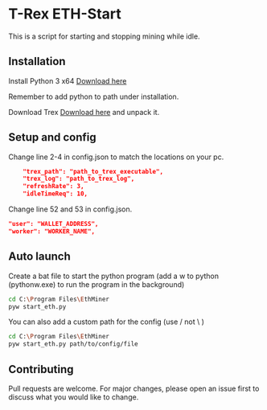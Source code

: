 # T-Rex ETH-Start

This is a script for starting and stopping mining while idle.

## Installation

Install Python 3 x64 [Download here](https://www.python.org/downloads/)

Remember to add python to path under installation.

Download Trex [Download here](https://github.com/trexminer/T-Rex/releases) and unpack it.

## Setup and config

Change line 2-4 in config.json to match the locations on your pc.
           
```json
    "trex_path": "path_to_trex_executable",
    "trex_log": "path_to_trex_log",
    "refreshRate": 3,
    "idleTimeReq": 10,
```
Change line 52 and 53 in config.json.
           
```json
"user": "WALLET_ADDRESS",
"worker": "WORKER_NAME",
```


## Auto launch
Create a bat file to start the python program (add a w to python (pythonw.exe) to run the program in the background)

```bash
cd C:\Program Files\EthMiner
pyw start_eth.py
```

You can also add a custom path for the config (use / not \\ )
```bash
cd C:\Program Files\EthMiner
pyw start_eth.py path/to/config/file
```



## Contributing
Pull requests are welcome. For major changes, please open an issue first to discuss what you would like to change.
